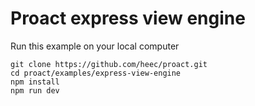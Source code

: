 # Proact express view engine

Run this example on your local computer

```
git clone https://github.com/heec/proact.git
cd proact/examples/express-view-engine
npm install
npm run dev

```
